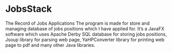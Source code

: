 # JobsStack
The Record of Jobs Applications
The program is made for store and managing database of jobs positions which I have applied for. 
It’s a JavaFX software which uses Apache Derby SQL database for storing jobs positions, 
Jsoup library for parsing web page, YaHPConverter library for printing web page to pdf and many other Java libraries.
